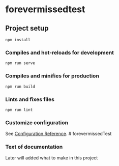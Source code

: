 # forevermissedtest

## Project setup
```
npm install
```

### Compiles and hot-reloads for development
```
npm run serve
```

### Compiles and minifies for production
```
npm run build
```

### Lints and fixes files
```
npm run lint
```

### Customize configuration
See [Configuration Reference](https://cli.vuejs.org/config/).
#   f o r e v e r m i s s e d T e s t 
 
 

### Text of documentation
Later will added what to make in this project